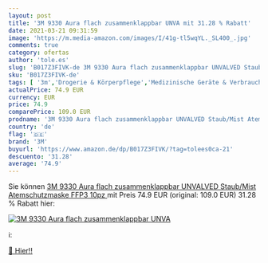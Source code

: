```yaml
---
layout: post
title: '3M 9330 Aura flach zusammenklappbar UNVA mit 31.28 % Rabatt'
date: 2021-03-21 09:31:59
image: 'https://m.media-amazon.com/images/I/41g-tl5wqYL._SL400_.jpg'
comments: true
category: ofertas
author: 'tole.es'
slug: 'B017Z3FIVK-de 3M 9330 Aura flach zusammenklappbar UNVALVED Staub/Mist...'
sku: 'B017Z3FIVK-de'
tags: [ '3m','Drogerie & Körperpflege','Medizinische Geräte & Verbrauchsmaterialien','Stoffmasken','Stoffmasken & Zubehör', ]
actualPrice: 74.9 EUR
currency: EUR
price: 74.9
comparePrice: 109.0 EUR
prodname: '3M 9330 Aura flach zusammenklappbar UNVALVED Staub/Mist Atemschutzmaske  FFP3  10pz '
country: 'de'
flag: '🇩🇪'
brand: '3M'
buyurl: 'https://www.amazon.de/dp/B017Z3FIVK/?tag=tolees0ca-21'
descuento: '31.28'
average: '74.9'
---
```


Sie können [3M 9330 Aura flach zusammenklappbar UNVALVED Staub/Mist Atemschutzmaske  FFP3  10pz ](https://www.amazon.de/dp/B017Z3FIVK/?tag=tolees0ca-21) mit Preis 74.9 EUR (original: 109.0 EUR) 31.28 % Rabatt hier:

[![3M 9330 Aura flach zusammenklappbar UNVA](https://m.media-amazon.com/images/I/41g-tl5wqYL._SL400_.jpg)](https://www.amazon.de/dp/B017Z3FIVK/?tag=tolees0ca-21)

ℹ️:


[🛒 Hier!!](https://www.amazon.de/dp/B017Z3FIVK/?tag=tolees0ca-21)
